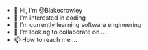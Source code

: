 - 👋 Hi, I’m @Blakecrowley
- 👀 I’m interested in coding 
- 🌱 I’m currently learning software engineering 
- 💞️ I’m looking to collaborate on ...
- 📫 How to reach me ...

<!---
Blakecrowley/Blakecrowley is a ✨ special ✨ repository because its `README.md` (this file) appears on your GitHub profile.
You can click the Preview link to take a look at your changes.
--->
